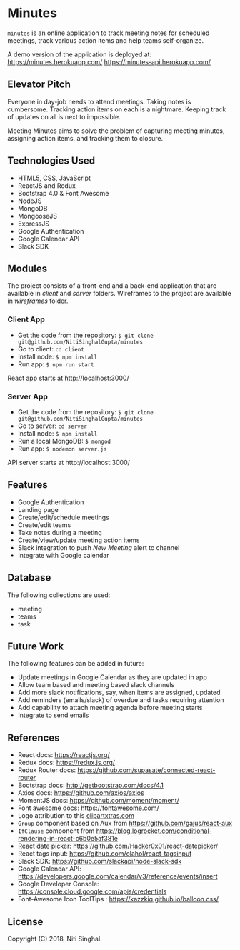 # Minutes

`minutes` is an online application to track meeting notes
for scheduled meetings, track various action items and help
teams self-organize.

A demo version of the application is deployed at:
https://minutes.herokuapp.com/
https://minutes-api.herokuapp.com/

## Elevator Pitch

Everyone in day-job needs to attend meetings. Taking notes is cumbersome.
Tracking action items on each is a nightmare. Keeping track of updates
on all is next to impossible.

Meeting Minutes aims to solve the problem of capturing meeting minutes,
assigning action items, and tracking them to closure.

## Technologies Used

* HTML5, CSS, JavaScript
* ReactJS and Redux
* Bootstrap 4.0 & Font Awesome
* NodeJS
* MongoDB
* MongooseJS
* ExpressJS
* Google Authentication
* Google Calendar API
* Slack SDK

## Modules

The project consists of a front-end and a back-end application that
are available in *client* and *server* folders. Wireframes to the project
are available in *wireframes* folder.

### Client App

* Get the code from the repository: `$ git clone git@github.com/NitiSinghalGupta/minutes`
* Go to client: `cd client`
* Install node: `$ npm install`
* Run app: `$ npm run start`

React app starts at http://localhost:3000/

### Server App

* Get the code from the repository: `$ git clone git@github.com/NitiSinghalGupta/minutes`
* Go to server: `cd server`
* Install node: `$ npm install`
* Run a local MongoDB: `$ mongod`
* Run app: `$ nodemon server.js`

API server starts at http://localhost:3000/

## Features

* Google Authentication
* Landing page
* Create/edit/schedule meetings
* Create/edit teams
* Take notes during a meeting
* Create/view/update meeting action items
* Slack integration to push *New Meeting* alert to channel
* Integrate with Google calendar

## Database

The following collections are used:

* meeting
* teams
* task

## Future Work

The following features can be added in future:

* Update meetings in Google Calendar as they are updated in app
* Allow team based and meeting based slack channels
* Add more slack notifications, say, when items are assigned, updated
* Add reminders (emails/slack) of overdue and tasks requiring attention
* Add capability to attach meeting agenda before meeting starts
* Integrate to send emails

## References

* React docs: https://reactjs.org/
* Redux docs: https://redux.js.org/
* Redux Router docs: https://github.com/supasate/connected-react-router
* Bootstrap docs: http://getbootstrap.com/docs/4.1
* Axios docs: https://github.com/axios/axios
* MomentJS docs: https://github.com/moment/moment/
* Font awesome docs: https://fontawesome.com/
* Logo attribution to this <a href="https://clipartxtras.com/">clipartxtras.com</a>
* `Group` component based on Aux from https://github.com/gajus/react-aux
* `IfClause` component from https://blog.logrocket.com/conditional-rendering-in-react-c6b0e5af381e
* React date picker: https://github.com/Hacker0x01/react-datepicker/
* React tags input: https://github.com/olahol/react-tagsinput
* Slack SDK: https://github.com/slackapi/node-slack-sdk
* Google Calendar API: https://developers.google.com/calendar/v3/reference/events/insert
* Google Developer Console: https://console.cloud.google.com/apis/credentials
* Font-Awesome Icon ToolTips : https://kazzkiq.github.io/balloon.css/

## License

Copyright (C) 2018, Niti Singhal.
